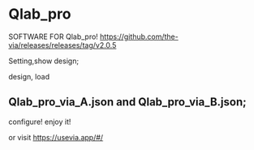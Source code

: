 # Qlab_pro

SOFTWARE FOR Qlab_pro!
https://github.com/the-via/releases/releases/tag/v2.0.5

Setting,show design;

design, load 
## Qlab_pro_via_A.json and Qlab_pro_via_B.json;

configure!
enjoy it!

or visit
https://usevia.app/#/
